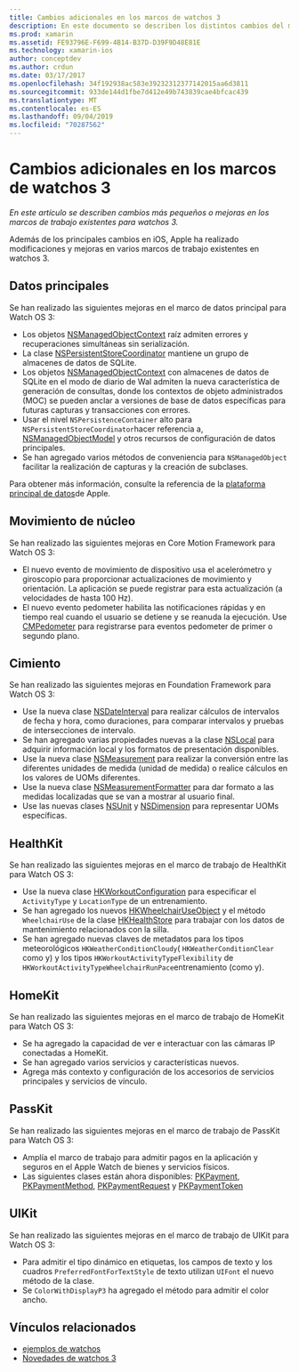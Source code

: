 ```yaml
---
title: Cambios adicionales en los marcos de watchos 3
description: En este documento se describen los distintos cambios del marco de trabajo introducidos con watchos 3 y cómo trabajar con ellos en Xamarin. Se describen los datos principales, Motion Core, Foundation, HealthKit, HomeKit, PassKit y UIKit.
ms.prod: xamarin
ms.assetid: FE93796E-F699-4B14-B37D-D39F9D48E81E
ms.technology: xamarin-ios
author: conceptdev
ms.author: crdun
ms.date: 03/17/2017
ms.openlocfilehash: 34f192938ac583e39232312377142015aa6d3811
ms.sourcegitcommit: 933de144d1fbe7d412e49b743839cae4bfcac439
ms.translationtype: MT
ms.contentlocale: es-ES
ms.lasthandoff: 09/04/2019
ms.locfileid: "70287562"
---
```

# <a name="additional-watchos-3-frameworks-changes"></a>Cambios adicionales en los marcos de watchos 3

_En este artículo se describen cambios más pequeños o mejoras en los marcos de trabajo existentes para watchos 3._

Además de los principales cambios en iOS, Apple ha realizado modificaciones y mejoras en varios marcos de trabajo existentes en watchos 3.


## <a name="core-data"></a>Datos principales

Se han realizado las siguientes mejoras en el marco de datos principal para Watch OS 3:

- Los objetos [NSManagedObjectContext](https://developer.apple.com/reference/coredata/nsmanagedobjectcontext) raíz admiten errores y recuperaciones simultáneas sin serialización.
- La clase [NSPersistentStoreCoordinator](https://developer.apple.com/reference/coredata/nspersistentstorecoordinator) mantiene un grupo de almacenes de datos de SQLite.
- Los objetos [NSManagedObjectContext](https://developer.apple.com/reference/coredata/nsmanagedobjectcontext) con almacenes de datos de SQLite en el modo de diario de Wal admiten la nueva característica de generación de consultas, donde los contextos de objeto administrados (MOC) se pueden anclar a versiones de base de datos específicas para futuras capturas y transacciones con errores.
- Usar el nivel `NSPersistenceContainer` alto para `NSPersistentStoreCoordinator`hacer referencia a, [NSManagedObjectModel](https://developer.apple.com/reference/coredata/nsmanagedobjectmodel) y otros recursos de configuración de datos principales.
- Se han agregado varios métodos de conveniencia para `NSManagedObject` facilitar la realización de capturas y la creación de subclases.

Para obtener más información, consulte la referencia de la [plataforma principal de datos](https://developer.apple.com/reference/coredata)de Apple.


## <a name="core-motion"></a>Movimiento de núcleo

Se han realizado las siguientes mejoras en Core Motion Framework para Watch OS 3:

- El nuevo evento de movimiento de dispositivo usa el acelerómetro y giroscopio para proporcionar actualizaciones de movimiento y orientación. La aplicación se puede registrar para esta actualización (a velocidades de hasta 100 Hz).
- El nuevo evento pedometer habilita las notificaciones rápidas y en tiempo real cuando el usuario se detiene y se reanuda la ejecución. Use [CMPedometer](https://developer.apple.com/reference/coremotion/cmpedometer) para registrarse para eventos pedometer de primer o segundo plano.


## <a name="foundation"></a>Cimiento

Se han realizado las siguientes mejoras en Foundation Framework para Watch OS 3:

- Use la nueva clase [NSDateInterval](https://developer.apple.com/reference/foundation/nsdateinterval) para realizar cálculos de intervalos de fecha y hora, como duraciones, para comparar intervalos y pruebas de intersecciones de intervalo.
- Se han agregado varias propiedades nuevas a la clase [NSLocal](https://developer.apple.com/reference/foundation/nslocale) para adquirir información local y los formatos de presentación disponibles.
- Use la nueva clase [NSMeasurement](https://developer.apple.com/reference/foundation/nsmeasurement) para realizar la conversión entre las diferentes unidades de medida (unidad de medida) o realice cálculos en los valores de UOMs diferentes.
- Use la nueva clase [NSMeasurementFormatter](https://developer.apple.com/reference/foundation/nsmeasurementformatter) para dar formato a las medidas localizadas que se van a mostrar al usuario final.
- Use las nuevas clases [NSUnit](https://developer.apple.com/reference/foundation/nsunit) y [NSDimension](https://developer.apple.com/reference/foundation/nsdimension) para representar UOMs específicas.


## <a name="healthkit"></a>HealthKit

Se han realizado las siguientes mejoras en el marco de trabajo de HealthKit para Watch OS 3:

- Use la nueva clase [HKWorkoutConfiguration](https://developer.apple.com/reference/healthkit/hkworkoutconfiguration) para especificar el `ActivityType` y `LocationType` de un entrenamiento.
- Se han agregado los nuevos [HKWheelchairUseObject](https://developer.apple.com/reference/healthkit/hkwheelchairuseobject) y el método `WheelchairUse` de la clase [HKHealthStore](https://developer.apple.com/reference/healthkit/hkhealthstore) para trabajar con los datos de mantenimiento relacionados con la silla.
- Se han agregado nuevas claves de metadatos para los tipos meteorológicos `HKWeatherConditionCloudy`( `HKWeatherConditionClear` como y) y los tipos `HKWorkoutActivityTypeFlexibility` de `HKWorkoutActivityTypeWheelchairRunPace`entrenamiento (como y).


## <a name="homekit"></a>HomeKit

Se han realizado las siguientes mejoras en el marco de trabajo de HomeKit para Watch OS 3:

- Se ha agregado la capacidad de ver e interactuar con las cámaras IP conectadas a HomeKit.
- Se han agregado varios servicios y características nuevos.
- Agrega más contexto y configuración de los accesorios de servicios principales y servicios de vínculo.


## <a name="passkit"></a>PassKit

Se han realizado las siguientes mejoras en el marco de trabajo de PassKit para Watch OS 3:

- Amplía el marco de trabajo para admitir pagos en la aplicación y seguros en el Apple Watch de bienes y servicios físicos.
- Las siguientes clases están ahora disponibles: [PKPayment](https://developer.apple.com/reference/passkit/pkpayment), [PKPaymentMethod](https://developer.apple.com/reference/passkit/pkpaymentmethod), [PKPaymentRequest](https://developer.apple.com/reference/passkit/pkpaymentrequest) y [PKPaymentToken](https://developer.apple.com/reference/passkit/pkpaymenttoken)


## <a name="uikit"></a>UIKit

Se han realizado las siguientes mejoras en el marco de trabajo de UIKit para Watch OS 3:

- Para admitir el tipo dinámico en etiquetas, los campos de texto y los cuadros `PreferredFontForTextStyle` de texto utilizan `UIFont` el nuevo método de la clase.
- Se `ColorWithDisplayP3` ha agregado el método para admitir el color ancho.


## <a name="related-links"></a>Vínculos relacionados

- [ejemplos de watchos](https://docs.microsoft.com/samples/browse/?products=xamarin&term=Xamarin.iOS%20watchos)
- [Novedades de watchos 3](https://developer.apple.com/library/prerelease/content/releasenotes/General/WhatsNewInwatchOS/Articles/watchOS3.html#//apple_ref/doc/uid/TP40017085-SW1)
